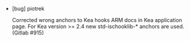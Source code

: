 * [bug] piotrek

  Corrected wrong anchors to Kea hooks ARM docs in 
  Kea application page.
  For Kea version >= 2.4 new std-ischooklib-* anchors are
  used.
  (Gitlab #915)